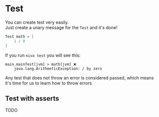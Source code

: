 # Test

You can create test very easily.  
Just create a unary message for the `Test` and it's done!

```Scala
Test math = [
    1 / 0
]
```

If you run `niva test` you will see this: 
```
main.mainTest[jvm] > math[jvm] ❌
    java.lang.ArithmeticException: / by zero
```

Any test that does not throw an error is considered passed, 
which means it's time for us to learn how to throw errors

## Test with asserts

TODO